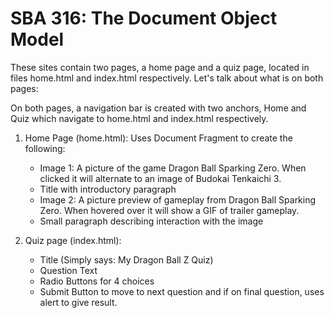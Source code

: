# SBA 316: The Document Object Model

These sites contain two pages, a home page and a quiz page, located in files home.html and index.html respectively.
Let's talk about what is on both pages:

On both pages, a navigation bar is created with two anchors, Home and Quiz which navigate to home.html and index.html respectively.

1. Home Page (home.html):
Uses Document Fragment to create the following:
   - Image 1: A picture of the game Dragon Ball Sparking Zero. When clicked it will alternate to an image of Budokai Tenkaichi 3.
   - Title with introductory paragraph
   - Image 2: A picture preview of gameplay from Dragon Ball Sparking Zero. When hovered over it will show a GIF of trailer gameplay.
   - Small paragraph describing interaction with the image

2. Quiz page (index.html):
   - Title (Simply says: My Dragon Ball Z Quiz)
   - Question Text
   - Radio Buttons for 4 choices
   - Submit Button to move to next question and if on final question, uses alert to give result.
   
   
 
